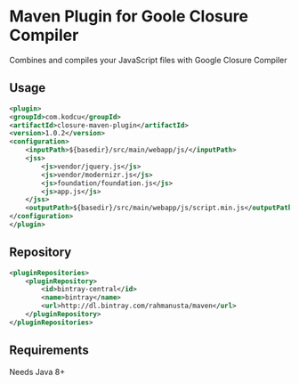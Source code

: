 # Maven Plugin for Goole Closure Compiler

Combines and compiles your JavaScript files with Google Closure Compiler

## Usage

```xml
<plugin>
<groupId>com.kodcu</groupId>
<artifactId>closure-maven-plugin</artifactId>
<version>1.0.2</version>
<configuration>
	<inputPath>${basedir}/src/main/webapp/js/</inputPath>
	<jss>
		<js>vendor/jquery.js</js>
		<js>vendor/modernizr.js</js>
		<js>foundation/foundation.js</js>
		<js>app.js</js>
	</jss>
	<outputPath>${basedir}/src/main/webapp/js/script.min.js</outputPath>
</configuration>
</plugin>
```

## Repository

```xml
<pluginRepositories>
    <pluginRepository>
        <id>bintray-central</id>
        <name>bintray</name>
        <url>http://dl.bintray.com/rahmanusta/maven</url>
    </pluginRepository>
</pluginRepositories>
```
## Requirements

Needs Java 8+